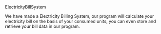 ElectricityBillSystem

We have made a Electricity Billing System, our program will calculate your electricity bill on the basis of your consumed units, you can even store and retrieve your bill data in our program.
